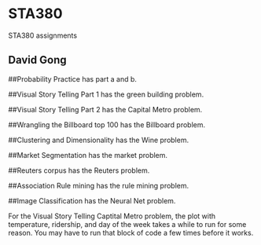 # STA380
STA380 assignments
## David Gong


##Probability Practice has part a and b.

##Visual Story Telling Part 1 has the green building problem.

##Visual Story Telling Part 2 has the Capital Metro problem.

##Wrangling the Billboard top 100 has the Billboard problem.

##Clustering and Dimensionality has the Wine problem.

##Market Segmentation has the market problem.

##Reuters corpus has the Reuters problem.

##Association Rule mining has the rule mining problem.

##Image Classification has the Neural Net problem.


For the Visual Story Telling Captital Metro problem, the plot with temperature, ridership, and day of the week takes a while to run for some reason. You may have to run that block of code a few times before it works.
